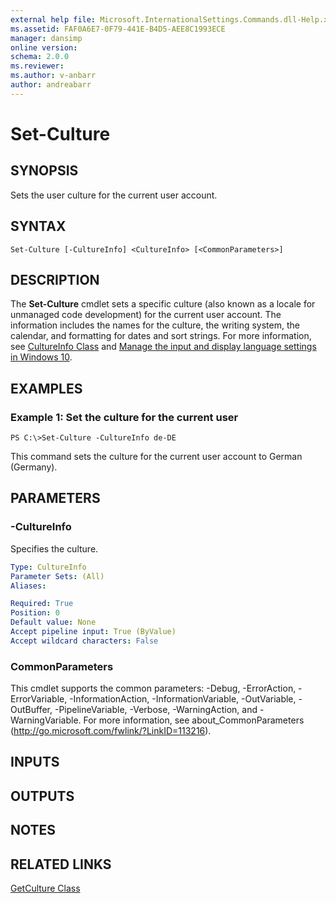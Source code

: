 ```yaml
---
external help file: Microsoft.InternationalSettings.Commands.dll-Help.xml
ms.assetid: FAF0A6E7-0F79-441E-B4D5-AEE8C1993ECE
manager: dansimp
online version: 
schema: 2.0.0
ms.reviewer:
ms.author: v-anbarr
author: andreabarr
---
```


# Set-Culture

## SYNOPSIS
Sets the user culture for the current user account.

## SYNTAX

```
Set-Culture [-CultureInfo] <CultureInfo> [<CommonParameters>]
```

## DESCRIPTION
The **Set-Culture** cmdlet sets a specific culture (also known as a locale for unmanaged code development) for the current user account.
The information includes the names for the culture, the writing system, the calendar, and formatting for dates and sort strings.
For more information, see [CultureInfo Class](https://go.microsoft.com/fwlink/?LinkID=242306) and [Manage the input and display language settings in Windows 10](https://support.microsoft.com/help/4496404/windows-10-manage-the-input-and-display-language#input_language).

## EXAMPLES

### Example 1: Set the culture for the current user
```
PS C:\>Set-Culture -CultureInfo de-DE
```

This command sets the culture for the current user account to German (Germany).

## PARAMETERS

### -CultureInfo
Specifies the culture.

```yaml
Type: CultureInfo
Parameter Sets: (All)
Aliases: 

Required: True
Position: 0
Default value: None
Accept pipeline input: True (ByValue)
Accept wildcard characters: False
```

### CommonParameters
This cmdlet supports the common parameters: -Debug, -ErrorAction, -ErrorVariable, -InformationAction, -InformationVariable, -OutVariable, -OutBuffer, -PipelineVariable, -Verbose, -WarningAction, and -WarningVariable. For more information, see about_CommonParameters (http://go.microsoft.com/fwlink/?LinkID=113216).

## INPUTS

## OUTPUTS

## NOTES

## RELATED LINKS

[GetCulture Class](https://go.microsoft.com/fwlink/?LinkID=243343)
